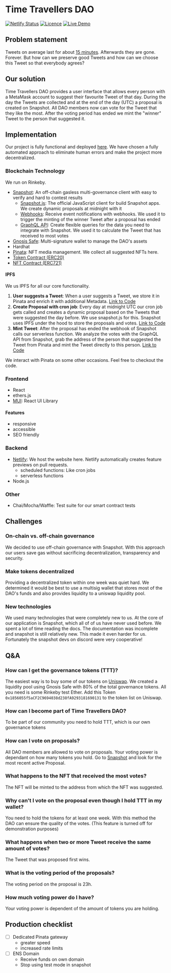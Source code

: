 # Time Travellers DAO

[![Netlify Status](https://api.netlify.com/api/v1/badges/2a316b63-b3d2-4c70-a903-927b1023f116/deploy-status)](https://app.netlify.com/sites/time-travellers/deploys)
[![Licence](https://img.shields.io/github/license/noahliechti/time-travellers?style=social)](https://github.com/NoahLiechti/time-travellers/blob/main/LICENSE.md)
[![Live Demo](https://img.shields.io/badge/Live Preview-Click Me-green.svg?style=social)](https://time-travellers.netlify.app)

## Problem statement

Tweets on average last for about [15 minutes](https://the-refinery.io/blog/how-long-does-a-social-media-post-last). Afterwards they are gone. Forever. But how can we preserve good Tweets and how can we choose this Tweet so that everybody agrees?

## Our solution

Time Travellers DAO provides a user interface that allows every person with a MetaMask account to suggest their favourite Tweet of that day. During the day the Tweets are collected and at the end of the day (UTC) a proposal is created on Snapshot. All DAO members now can vote for the Tweet that they like the most. After the voting period has ended we mint the "winner" Tweet to the person that suggested it.

## Implementation

Our project is fully functional and deployed [here](https://time-travellers.netlify.app/). We have chosen a fully automated approach to eliminate human errors and make the project more decentralized.

### Blockchain Technology

We run on Rinkeby.

- [Snapshot](https://snapshot.org/#/3.spaceshot.eth/about): An off-chain gasless multi-governance client with easy to verify and hard to contest results
  - [Snapshot.js](https://docs.snapshot.org/snapshot.js): The official JavaScript client for build Snapshot apps. We create dynamic proposals at midnight with it
  - [Webhooks](https://docs.snapshot.org/webhooks): Receive event notifications with webhooks. We used it to trigger the minting of the winner Tweet after a proposal has ended
  - [GraphQL API](https://docs.snapshot.org/graphql-api): Create flexible queries for the data you need to integrate with Snapshot. We used it to calculate the Tweet that has received to most votes
- [Gnosis Safe](https://gnosis-safe.io/app/rin:0x1104Eed7b5A9d1338a5b4822dFB0d66fF4AC216D/balances): Multi-signature wallet to manage the DAO's assets
- Hardhat
- [Pinata](https://www.pinata.cloud/): NFT media management. We collect all suggested NFTs here.
- [Token Contract (ERC20)](https://rinkeby.etherscan.io/address/0x1856055f5aCF2C9694038d238fA9293181690131#code)
- [NFT Contract (ERC721)](https://rinkeby.etherscan.io/address/0xaD795fdFEc37188337E6e75cFDA2Eb9C1DFF502d#code)

#### IPFS

We us IPFS for all our core functionality.

1. **User suggests a Tweet**: When a user suggests a Tweet, we store it in Pinata and enrich it with additional Metadata. [Link to Code](https://github.com/noahliechti/time-travellers/blob/main/functions/token.js#L102)
2. **Create Proposal with cron job**: Every day at midnight UTC our cron job gets called and creates a dynamic proposal based on the Tweets that were suggested the day before. We use snapshot.js for this. Snapshot uses IPFS under the hood to store the proposals and votes. [Link to Code](https://github.com/noahliechti/time-travellers/blob/main/functions/proposal.js#L114)
3. **Mint Tweet**: After the proposal has ended the webhook of Snapshot calls our serverless function. We analyze the votes with the GraphQL API from Snapshot, grab the address of the person that suggested the Tweet from Pinata and mint the Tweet directly to this person. [Link to Code](https://github.com/noahliechti/time-travellers/blob/main/functions/mint.js#L132)

We interact with Pinata on some other occasions. Feel free to checkout the code.

### Frontend

- React
- ethers.js
- [MUI](https://mui.com/): React UI Library

#### Features

- responsive
- accessible
- SEO friendly

### Backend

- [Netlify](https://www.netlify.com/): We host the website here. Netlify automatically creates feature previews on pull requests.
  - scheduled functions: Like cron jobs
  - serverless functions
- Node.js

### Other

- Chai/Mocha/Waffle: Test suite for our smart contract tests

## Challenges

### On-chain vs. off-chain governance

We decided to use off-chain governance with Snapshot. With this approach our users save gas without sacrificing decentralization, transparency and security.

### Make tokens decentralized

Providing a decentralized token within one week was quiet hard. We determined it would be best to use a multisig wallet that stores most of the DAO's funds and also provides liquidity to a uniswap liquidity pool.

### New technologies

We used many technologies that were completely new to us. At the core of our application is Snapshot, which all of of us have never used before. We spent a lot of time reading the docs. The documentation was incomplete and snapshot is still relatively new. This made it even harder for us. Fortunately the snapshot devs on discord were very cooperative!

## Q&A

### How can I get the governance tokens (TTT)?

The easiest way is to buy some of our tokens on [Uniswap](https://app.uniswap.org/#/swap?chain=rinkeby). We created a liquidity pool using Gnosis Safe with 80% of the total governance tokens. All you need is some Rinkeby test Ether. Add this Token `0x1856055f5aCF2C9694038d238fA9293181690131` to the token list on Uniswap.

### How can I become part of Time Travellers DAO?

To be part of our community you need to hold TTT, which is our own governance tokens

### How can I vote on proposals?

All DAO members are allowed to vote on proposals. Your voting power is dependant on how many tokens you hold. Go to [Snapshot](https://snapshot.org/#/3.spaceshot.eth) and look for the most recent active Proposal.

### What happens to the NFT that received the most votes?

The NFT will be minted to the address from which the NFT was suggested.

### Why can't I vote on the proposal even though I hold TTT in my wallet?

You need to hold the tokens for at least one week. With this method the DAO can ensure the quality of the votes. (This feature is turned off for demonstration purposes)

### What happens when two or more Tweet receive the same amount of votes?

The Tweet that was proposed first wins.

### What is the voting period of the proposals?

The voting period on the proposal is 23h.

### How much voting power do I have?

Your voting power is dependent of the amount of tokens you are holding.

## Production checklist

- [ ] Dedicated Pinata gateway
  - greater speed
  - increased rate limits
- [ ] ENS Domain
  - Receive funds on own domain
  - Stop using test mode in snapshot
